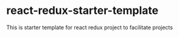 # react-redux-starter-template
This is starter template for react redux project to facilitate projects
